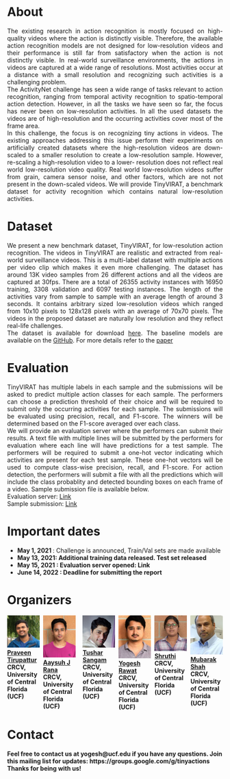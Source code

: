 

# About
<div style="text-align: justify">
The existing research in action recognition is mostly focused on high-quality videos where the action is distinctly visible. Therefore, the available action recognition models are not designed for low-resolution videos and their performance is still far from satisfactory when the action is not distinctly visible. In real-world surveillance environments, the actions in videos are captured at a wide range of resolutions. Most activities occur at a distance with a small resolution and recognizing such activities is a challenging problem.
<br>
The ActivityNet challenge has seen a wide range of tasks relevant to action recognition, ranging from temporal activity recognition to spatio-temporal action detection. However, in all the tasks we have seen so far, the focus has never been on low-resolution activities. In all the used datasets the videos are of high-resolution and the occurring activities cover most of the frame area.
<br>
In this challenge, the focus is on recognizing tiny actions in videos. The existing approaches addressing this issue perform their experiments on artificially created datasets where the high-resolution videos are down-scaled to a smaller resolution to create a low-resolution sample. However, re-scaling a high-resolution video to a lower- resolution does not reflect real world low-resolution video quality. Real world low-resolution videos suffer from grain, camera sensor noise, and other factors, which are not not present in the down-scaled videos. We will provide TinyVIRAT, a benchmark dataset for activity recognition which contains natural low-resolution activities.
</div>

# Dataset
<div style="text-align: justify">
We present a new benchmark dataset, TinyVIRAT, for low-resolution action recognition. The videos in TinyVIRAT are realistic and extracted from real-world surveillance videos. This is a multi-label dataset with multiple actions per video clip which makes it even more challenging. The dataset has around 13K video samples from 26 different actions and all the videos are captured at 30fps. There are a total of 26355 activity instances with 16950 training, 3308 validation and 6097 testing instances. The length of the activities vary from sample to sample with an average length of around 3 seconds. It contains arbitrary sized low-resolution videos which ranged from 10x10 pixels to 128x128 pixels with an average of 70x70 pixels. The videos in the proposed dataset are naturally low resolution and they reflect real-life challenges.
<br>
The dataset is available for download <a href="https://www.crcv.ucf.edu/tiny-actions-challenge-cvpr2021/data/TinyVIRAT-v2.zip"> here</a>. The baseline models are available on the <a href="https://github.com/aayushjr/tinyAction"> GitHub</a>. For more details refer to the <a href="https://arxiv.org/pdf/2107.11494.pdf"> paper</a>       
</div>
  
# Evaluation

<div style="text-align: justify">
TinyVIRAT has multiple labels in each sample and the submissions will be asked to predict multiple action classes for each sample. The performers can choose a prediction threshold of their choice and will be required to submit only the occurring activities for each sample. The submissions will be evaluated using precision, recall, and F1-score. The winners will be determined based on the F1-score averaged over each class.
<br>
We will provide an evaluation server where the performers can submit their results. A text file with multiple lines will be submitted by the performers for evaluation where each line will have predictions for a test sample. The performers will be required to submit a one-hot vector indicating which activities are present for each test sample. These one-hot vectors will be used to compute class-wise precision, recall, and F1-score. For action detection, the performers will submit a file with all the predictions which will include the class probablity and detected bounding boxes on each frame of a video. Sample submission file is available below.
<br>  
Evaluation server: <a href="https://competitions.codalab.org/competitions/31843"> Link </a>
<br>  
Sample submission: <a href="https://www.crcv.ucf.edu/tiny-actions-challenge-cvpr2021/data/submission_sample.zip"> Link </a>
</div>

# Important dates
- <strong> May 1, 2021 </strong>: Challenge is announced, Train/Val sets are made available
- <strong> May 13, 2021: Additional training data released. Test set released 
- <strong> May 15, 2021 </strong>: Evaluation server opened: Link
- <strong> June 14, 2022 </strong>: Deadline for submitting the report

# Organizers
<div style="display: flex">
  <div style="width:22.5%">
    <a href="https://www.linkedin.com/in/praveen-tirupattur-2044ba51/">
    <img alt="Praveen" src="pics/praveen.jpg">
    </a><br>
    <a href="https://www.linkedin.com/in/praveen-tirupattur-2044ba51/">Praveen Tirupattur</a><br>
    CRCV, University of Central Florida (UCF)
  </div>
  
  <div style="width:2.5%">
  </div>
   
  <div style="width:22.5%">
    <a href="">
    <img alt="Aayush" src="pics/aayush.jpeg">
    </a><br>
    <a href="">Aaysuh J Rana</a><br>
    CRCV, University of Central Florida (UCF)
  </div>
  
  <div style="width:2.5%">
  </div>
  
  <div style="width:2.5%">
  </div>
   
  <div style="width:22.5%">
    <a href="">
    <img alt="tushar" src="pics/tushar.jpg">
    </a><br>
  <a href="">Tushar Sangam</a><br>
    CRCV, University of Central Florida (UCF)
  </div>
  
  <div style="width:2.5%">
  </div>
   
  <div style="width:22.5%">
    <a href="https://www.crcv.ucf.edu/person/rawat/">
    <img alt="Yogesh Rawat" src="pics/yogesh.JPG">
    </a><br>
  <a href="https://www.crcv.ucf.edu/person/rawat/">Yogesh Rawat</a><br>
    CRCV, University of Central Florida (UCF)
  </div>
  
  <div style="width:2.5%">
  </div>  

  <div style="width:22.5%">
    <a href="">
    <img alt="Shruthi" src="pics/shruti.JPG">
    </a><br>
    <a href="">Shruthi</a><br>
    CRCV, University of Central Florida (UCF)
  </div>
  
  <div style="width:2.5%">
  </div> 
   
  <div style="width:22.5%">
    <a href="https://www.crcv.ucf.edu/person/mubarak-shah">
    <img alt="Mubarak Shah" src="pics/mubarak.JPG">
    </a><br>
  <a href="https://www.crcv.ucf.edu/person/mubarak-shah">Mubarak Shah</a><br>
    CRCV, University of Central Florida (UCF)
  </div>
  
</div>

# Contact
<div>
Feel free to contact us at yogesh@ucf.edu if you have any questions.
Join this mailing list for updates: https://groups.google.com/g/tinyactions
Thanks for being with us!
</div>



